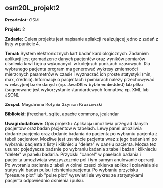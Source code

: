 ## osm20L_projekt2

**Przedmiot:** OSM

**Projekt:** 2

**Zadanie:** Celem projektu jest napisanie apliakcji realizującej jedno z zadań z listy w punkcie 4.

**Temat:** System elektronicznych kart badań kardiologicznych. Zadaniem aplikacji jest gromadzenie danych pacjentów oraz wyników pomiarów cisnienia krwi i tętna wykonanych w kolejnych punktach czasowych. Dla wybranego pacjenta program ma generować wykresy zmiennoćci mierzonych parametrów w czasie i wyznaczać ich proste statystyki (min, max, ćrednia). Informacje o pacjentach i pomiarach należy przechowywać w relacyjnej bazie danych (np. JavaDB w trybie embedded) lub pliku (sugerowane jest wykorzystanie standardowych formatów, np. XML lub JSON).

**Zespol:** Magdalena Kotynia Szymon Kruszewski 

**Biblioteki:** jfreechart, sqlite, apache commons, jcalendar 

**Uwagi dodatkowe:** Opis projektu: 
Aplikacja umozliwia przeglad danych pacjentow oraz badan pacjentow w tabelach. Lewy panel umozliwia dodanie pacjenta oraz dodanie badania do pacjenta po wybraniu pacjenta z tabeli pacjentow. Mozliwe jest usuniecie pacjenta wraz z jego badaniami po wybraniu pacjenta z listy i kliknieciu "delete" w panelu pacjenta. Mozna tez usunac pojedyncze badanie po wybraniu badania z tabeli badan i kliknieciu "delete" w panelu badania. Przyciski "cancel" w panelach badania i pacjenta umozliwiaja wyczyszczenie pol i tym samym anulowanie operacji. Po wybraniu pacjenta z tabeli w dolnej czesci okienka aplikacji pojawiaja sie statystyki badan pulsu i cisnienia pacjenta. Po wybraniu przycisku "pressure plot" lub "pulse plot" wyswietli sie wykres ze statystykami pacjenta odpowiednio cisnienia i pulsu.
